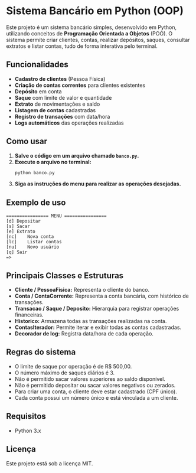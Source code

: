 # Sistema Bancário em Python (OOP)

Este projeto é um sistema bancário simples, desenvolvido em Python, utilizando conceitos de **Programação Orientada a Objetos** (POO). O sistema permite criar clientes, contas, realizar depósitos, saques, consultar extratos e listar contas, tudo de forma interativa pelo terminal.

## Funcionalidades

- **Cadastro de clientes** (Pessoa Física)
- **Criação de contas correntes** para clientes existentes
- **Depósito** em conta
- **Saque** com limite de valor e quantidade
- **Extrato** de movimentações e saldo
- **Listagem de contas** cadastradas
- **Registro de transações** com data/hora
- **Logs automáticos** das operações realizadas

## Como usar

1. **Salve o código em um arquivo chamado `banco.py`.**
2. **Execute o arquivo no terminal:**
   ```bash
   python banco.py
   ```
3. **Siga as instruções do menu para realizar as operações desejadas.**

## Exemplo de uso

```
================ MENU ================
[d]	Depositar
[s]	Sacar
[e]	Extrato
[nc]	Nova conta
[lc]	Listar contas
[nu]	Novo usuário
[q]	Sair
=>
```

## Principais Classes e Estruturas

- **Cliente / PessoaFisica:** Representa o cliente do banco.
- **Conta / ContaCorrente:** Representa a conta bancária, com histórico de transações.
- **Transacao / Saque / Deposito:** Hierarquia para registrar operações financeiras.
- **Historico:** Armazena todas as transações realizadas na conta.
- **ContasIterador:** Permite iterar e exibir todas as contas cadastradas.
- **Decorador de log:** Registra data/hora de cada operação.

## Regras do sistema

- O limite de saque por operação é de R$ 500,00.
- O número máximo de saques diários é 3.
- Não é permitido sacar valores superiores ao saldo disponível.
- Não é permitido depositar ou sacar valores negativos ou zerados.
- Para criar uma conta, o cliente deve estar cadastrado (CPF único).
- Cada conta possui um número único e está vinculada a um cliente.

## Requisitos

- Python 3.x

## Licença

Este projeto está sob a licença MIT.

